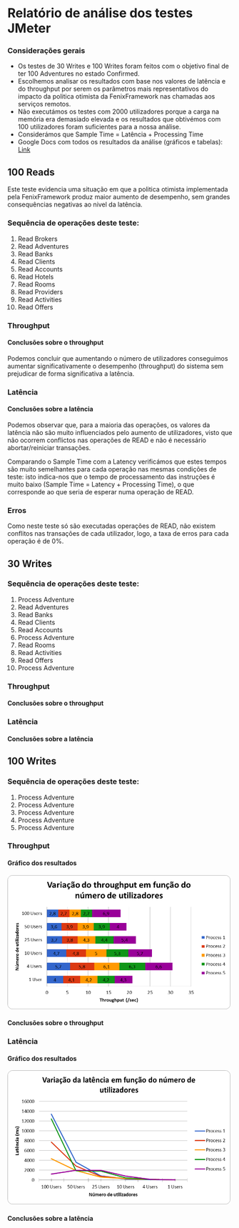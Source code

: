 <h1>Relatório de análise dos testes JMeter</h1>

<h3>Considerações gerais</h3>

- Os testes de 30 Writes e 100 Writes foram feitos com o objetivo final de ter 100 Adventures no estado Confirmed.
- Escolhemos analisar os resultados com base nos valores de latência e do throughput por serem os parâmetros mais representativos do impacto da politica otimista da FenixFramework nas chamadas aos serviços remotos.
- Não executámos os testes com 2000 utilizadores porque a carga na memória era demasiado elevada e os resultados que obtivémos com 100 utilizadores foram suficientes para a nossa análise.
- Considerámos que Sample Time = Latência + Processing Time
- Google Docs com todos os resultados da análise (gráficos e tabelas): [Link][excel_docs]

[excel_docs]: https://docs.google.com/spreadsheets/d/1Tj_yJG4dggk3l8PDhk1ShXtQ7RpXYbAV8tZyG9x9ZhA/edit?usp=sharing

<h2>100 Reads</h2>
<p>Este teste evidencia uma situação em que a politica otimista implementada pela FenixFramework produz maior aumento de desempenho, sem grandes consequências negativas ao nivel da latência.</p>
<h3>Sequência de operações deste teste:</h3>

1. Read Brokers
2. Read Adventures
3. Read Banks
4. Read Clients
5. Read Accounts
6. Read Hotels
7. Read Rooms
8. Read Providers
9. Read Activities
10. Read Offers

<h3>Throughput</h3>

<h4>Conclusões sobre o throughput</h4>
<p>
Podemos concluir que aumentando o número de utilizadores conseguimos aumentar significativamente o desempenho (throughput) do sistema sem prejudicar de forma significativa a latência.
</p>

<h3>Latência</h3>


<h4>Conclusões sobre a latência</h4>
<p>
Podemos observar que, para a maioria das operações, os valores da latência não são muito influenciados pelo aumento de utilizadores, visto que não ocorrem conflictos nas operações de READ e não é necessário abortar/reiniciar transações.
</p>
<p>
Comparando o Sample Time com a Latency verificámos que estes tempos são muito semelhantes para cada operação nas mesmas condições de teste: isto indica-nos que o tempo de processamento das instruções é muito baixo (Sample Time = Latency + Processing Time), o que corresponde ao que seria de esperar numa operação de READ.
</p>

<h3>Erros</h3>
<p>Como neste teste só são executadas operações de READ, não existem conflitos nas transações de cada utilizador, logo, a taxa de erros para cada operação é de 0%.</p>


<h2>30 Writes</h2>
<h3>Sequência de operações deste teste:</h3>

1. Process Adventure
2. Read Adventures
3. Read Banks
4. Read Clients
5. Read Accounts
6. Process Adventure
7. Read Rooms
8. Read Activities
9. Read Offers
10. Process Adventure

<h3>Throughput</h3>

<h4>Conclusões sobre o throughput</h4>


<h3>Latência</h3>

<h4>Conclusões sobre a latência</h4>



<h2>100 Writes</h2>
<h3>Sequência de operações deste teste:</h3>

1. Process Adventure
2. Process Adventure
3. Process Adventure
4. Process Adventure
5. Process Adventure

<h3>Throughput</h3>
<h4>Gráfico dos resultados</h4>
<img src="/images/100writes_throughput.png" height="300" width="500"/>

<h4>Conclusões sobre o throughput</h4>


<h3>Latência</h3>
<h4>Gráfico dos resultados</h4>
<img src="/images/100writes_latency.png" height="300" width="500"/>

<h4>Conclusões sobre a latência</h4>


